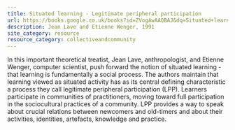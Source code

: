 ```yaml
---
title: Situated learning - Legitimate peripheral participation
url: https://books.google.co.uk/books?id=ZVogAwAAQBAJ&dq=Situated+learning:+Legitimate+peripheral+participation&lr=
description: Jean Lave and Etienne Wenger, 1991
site_category: resource
resource_category: collectiveandcommunity
---
```

In this important theoretical treatist, Jean Lave, anthropologist, and Etienne Wenger, computer scientist, push forward the notion of situated learning - that learning is fundamentally a social process. The authors maintain that learning viewed as situated activity has as its central defining characteristic a process they call legitimate peripheral participation (LPP). Learners participate in communities of practitioners, moving toward full participation in the sociocultural practices of a community. LPP provides a way to speak about crucial relations between newcomers and old-timers and about their activities, identities, artefacts, knowledge and practice.